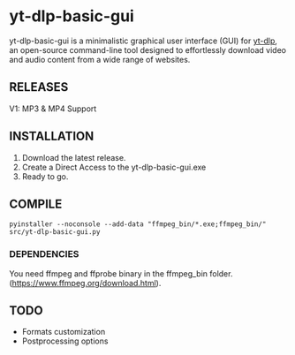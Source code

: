 # yt-dlp-basic-gui
yt-dlp-basic-gui is a minimalistic graphical user interface (GUI) for [yt-dlp](https://github.com/yt-dlp/yt-dlp), an open-source command-line tool designed to effortlessly download video and audio content from a wide range of websites.

## RELEASES
V1: MP3 & MP4 Support

## INSTALLATION
1. Download the latest release.
2. Create a Direct Access to the yt-dlp-basic-gui.exe
3. Ready to go.

## COMPILE
```
pyinstaller --noconsole --add-data "ffmpeg_bin/*.exe;ffmpeg_bin/" src/yt-dlp-basic-gui.py
```
### DEPENDENCIES
You need ffmpeg and ffprobe binary in the ffmpeg_bin folder. (https://www.ffmpeg.org/download.html).

## TODO
- Formats customization
- Postprocessing options

